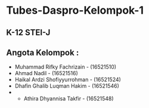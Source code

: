 # Tubes-Daspro-Kelompok-1
## K-12 STEI-J
## Angota Kelompok :

- Muhammad Rifky Fachrizain - (16521510)
- Ahmad Nadil - (16521516)
- Haikal Ardzi Shofiyyurrohman - (16521524)
- Dhafin Ghalib Luqman Hakim - (16521546)
- - Athira Dhyannisa Takfir - (16521548)
